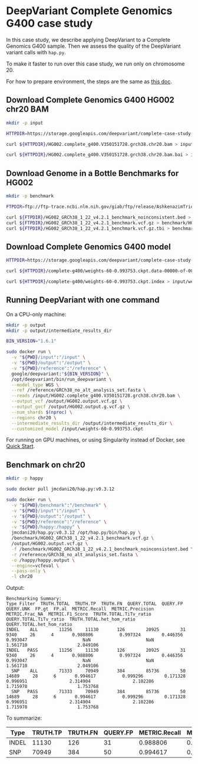 # DeepVariant Complete Genomics G400 case study

In this case study, we describe applying DeepVariant to a Complete Genomics G400
sample.
Then we assess the quality of the DeepVariant variant calls with `hap.py`.

To make it faster to run over this case study, we run only on chromosome 20.

For how to prepare environment, the steps are the same as
[this doc](deepvariant-case-study.md).


## Download Complete Genomics G400 HG002 chr20 BAM

```bash
mkdir -p input

HTTPDIR=https://storage.googleapis.com/deepvariant/complete-case-study-testdata

curl ${HTTPDIR}/HG002.complete_g400.V350151728.grch38.chr20.bam > input/HG002.complete_g400.V350151728.grch38.chr20.bam

curl ${HTTPDIR}/HG002.complete_g400.V350151728.grch38.chr20.bam.bai > input/HG002.complete_g400.V350151728.grch38.chr20.bam.bai
```

## Download Genome in a Bottle Benchmarks for HG002

```bash
mkdir -p benchmark

FTPDIR=ftp://ftp-trace.ncbi.nlm.nih.gov/giab/ftp/release/AshkenazimTrio/HG002_NA24385_son/NISTv4.2.1/GRCh38

curl ${FTPDIR}/HG002_GRCh38_1_22_v4.2.1_benchmark_noinconsistent.bed > benchmark/HG002_GRCh38_1_22_v4.2.1_benchmark_noinconsistent.bed
curl ${FTPDIR}/HG002_GRCh38_1_22_v4.2.1_benchmark.vcf.gz > benchmark/HG002_GRCh38_1_22_v4.2.1_benchmark.vcf.gz
curl ${FTPDIR}/HG002_GRCh38_1_22_v4.2.1_benchmark.vcf.gz.tbi > benchmark/HG002_GRCh38_1_22_v4.2.1_benchmark.vcf.gz.tbi
```

## Download Complete Genomics G400 model

```bash
HTTPDIR=https://storage.googleapis.com/deepvariant/complete-case-study-testdata

curl ${HTTPDIR}/complete-g400/weights-60-0.993753.ckpt.data-00000-of-00001 > input/weights-60-0.993753.ckpt.data-00000-of-00001

curl ${HTTPDIR}/complete-g400/weights-60-0.993753.ckpt.index > input/weights-60-0.993753.ckpt.index
```

## Running DeepVariant with one command

On a CPU-only machine:

```bash
mkdir -p output
mkdir -p output/intermediate_results_dir

BIN_VERSION="1.6.1"

sudo docker run \
  -v "${PWD}/input":"/input" \
  -v "${PWD}/output":"/output" \
  -v "${PWD}/reference":"/reference" \
  google/deepvariant:"${BIN_VERSION}" \
  /opt/deepvariant/bin/run_deepvariant \
  --model_type WGS \
  --ref /reference/GRCh38_no_alt_analysis_set.fasta \
  --reads /input/HG002.complete_g400.V350151728.grch38.chr20.bam \
  --output_vcf /output/HG002.output.vcf.gz \
  --output_gvcf /output/HG002.output.g.vcf.gz \
  --num_shards $(nproc) \
  --regions chr20 \
  --intermediate_results_dir /output/intermediate_results_dir \
  --customized_model /input/weights-60-0.993753.ckpt
```

For running on GPU machines, or using Singularity instead of Docker, see
[Quick Start](deepvariant-quick-start.md).

## Benchmark on chr20

```bash
mkdir -p happy

sudo docker pull jmcdani20/hap.py:v0.3.12

sudo docker run \
  -v "${PWD}/benchmark":"/benchmark" \
  -v "${PWD}/input":"/input" \
  -v "${PWD}/output":"/output" \
  -v "${PWD}/reference":"/reference" \
  -v "${PWD}/happy:/happy" \
  jmcdani20/hap.py:v0.3.12 /opt/hap.py/bin/hap.py \
  /benchmark/HG002_GRCh38_1_22_v4.2.1_benchmark.vcf.gz \
  /output/HG002.output.vcf.gz \
  -f /benchmark/HG002_GRCh38_1_22_v4.2.1_benchmark_noinconsistent.bed \
  -r /reference/GRCh38_no_alt_analysis_set.fasta \
  -o /happy/happy.output \
  --engine=vcfeval \
  --pass-only \
  -l chr20
```

Output:

```
Benchmarking Summary:
Type Filter  TRUTH.TOTAL  TRUTH.TP  TRUTH.FN  QUERY.TOTAL  QUERY.FP  QUERY.UNK  FP.gt  FP.al  METRIC.Recall  METRIC.Precision  METRIC.Frac_NA  METRIC.F1_Score  TRUTH.TOTAL.TiTv_ratio  QUERY.TOTAL.TiTv_ratio  TRUTH.TOTAL.het_hom_ratio  QUERY.TOTAL.het_hom_ratio
INDEL    ALL        11256     11130       126        20925        31       9340     26      4       0.988806          0.997324        0.446356         0.993047                     NaN                     NaN                   1.561710                   2.049106
INDEL   PASS        11256     11130       126        20925        31       9340     26      4       0.988806          0.997324        0.446356         0.993047                     NaN                     NaN                   1.561710                   2.049106
  SNP    ALL        71333     70949       384        85736        50      14689     28      6       0.994617          0.999296        0.171328         0.996951                2.314904                2.102286                   1.715978                   1.753768
  SNP   PASS        71333     70949       384        85736        50      14689     28      6       0.994617          0.999296        0.171328         0.996951                2.314904                2.102286                   1.715978                   1.753768
```

To summarize:

| Type  | TRUTH.TP | TRUTH.FN | QUERY.FP | METRIC.Recall | METRIC.Precision | METRIC.F1_Score |
| ----- | -------- | -------- | -------- | ------------- | ---------------- | --------------- |
| INDEL | 11130    | 126      | 31       | 0.988806      | 0.997324         | 0.993047        |
| SNP   | 70949    | 384      | 50       | 0.994617      | 0.999296         | 0.996951        |
